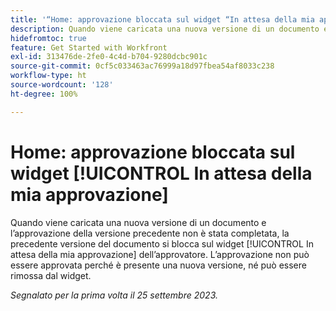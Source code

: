 ```yaml
---
title: '“Home: approvazione bloccata sul widget “In attesa della mia approvazione”'
description: Quando viene caricata una nuova versione di un documento e l’approvazione della versione precedente non è stata completata, la precedente versione del documento si blocca sul widget “In attesa della mia approvazione” dell’approvatore. L’approvazione non può essere approvata perché è presente una nuova versione, né può essere rimossa dal widget.
hidefromtoc: true
feature: Get Started with Workfront
exl-id: 313476de-2fe0-4c4d-b704-9280dcbc901c
source-git-commit: 0cf5c033463ac76999a18d97fbea54af8033c238
workflow-type: ht
source-wordcount: '128'
ht-degree: 100%

---
```


# Home: approvazione bloccata sul widget [!UICONTROL In attesa della mia approvazione]

<!--on WF and WFP TOCs-->

Quando viene caricata una nuova versione di un documento e l’approvazione della versione precedente non è stata completata, la precedente versione del documento si blocca sul widget [!UICONTROL In attesa della mia approvazione] dell’approvatore. L’approvazione non può essere approvata perché è presente una nuova versione, né può essere rimossa dal widget.

_Segnalato per la prima volta il 25 settembre 2023._
